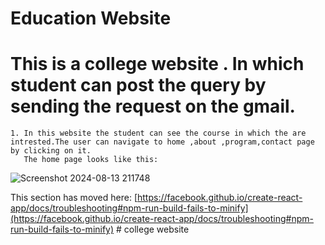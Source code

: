# Education Website

  # This is a college website . In which student can post the query by sending the request on the gmail.

    1. In this website the student can see the course in which the are intrested.The user can navigate to home ,about ,program,contact page by clicking on it. 
       The home page looks like this:







   ![Screenshot 2024-08-13 211748](https://github.com/user-attachments/assets/dec2dbe8-0d06-4ea5-b0da-e517f5eb3b5c)





       

 


This section has moved here: [https://facebook.github.io/create-react-app/docs/troubleshooting#npm-run-build-fails-to-minify](https://facebook.github.io/create-react-app/docs/troubleshooting#npm-run-build-fails-to-minify)
#   c o l l e g e   w e b s i t e 
 
 
